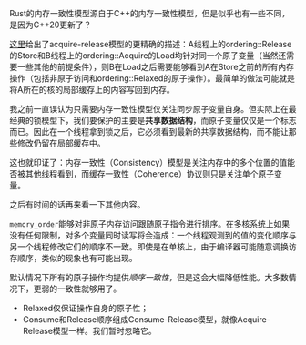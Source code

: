 Rust的内存一致性模型源自于C++的内存一致性模型，但是似乎也有一些不同，是因为C++20更新了？

[这里](https://en.cppreference.com/w/cpp/atomic/memory_order#Release-Acquire_ordering)给出了acquire-release模型的更精确的描述：A线程上的ordering::Release的Store和B线程上的ordering::Acquire的Load均针对同一个原子变量（当然还需要一些其他的前提条件），则B在Load之后需要能够看到A在Store之前的所有内存操作（包括非原子访问和ordering::Relaxed的原子操作）。最简单的做法可能就是将A所在的核的局部缓存上的内容写回到内存。

我之前一直误认为只需要内存一致性模型仅关注同步原子变量自身。但实际上在最经典的锁模型下，我们要保护的主要是**共享数据结构**，而原子变量仅仅是一个标志而已。因此在一个线程拿到锁之后，它必须看到最新的共享数据结构，而不能让那些修改仍留在局部缓存中。

这也就印证了：内存一致性（Consistency）模型是关注内存中的多个位置的值能否被其他线程看到，而缓存一致性（Coherence）协议则只是关注单个原子变量。

之后有时间的话再来看一下其他内容。



``memory_order``能够对非原子内存访问跟随原子指令进行排序。在多核系统上如果没有任何限制，对多个变量同时读写将会造成：一个线程观测到的值的变化顺序与另一个线程修改它们的顺序不一致。即使是在单核上，由于编译器可能随意调换访存顺序，类似的现象也有可能出现。

默认情况下所有的原子操作均提供*顺序一致性*，但是这会大幅降低性能。大多数情况下，更弱的一致性就够用了。

* Relaxed仅保证操作自身的原子性；
* Consume和Release顺序组成Consume-Release模型，就像Acquire-Release模型一样。我们暂时忽略它。